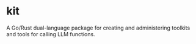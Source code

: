 # kit
A Go/Rust dual-language package for creating and administering toolkits and tools for calling LLM functions.

